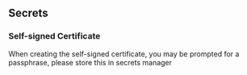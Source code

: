 Secrets
-------

### Self-signed Certificate

When creating the self-signed certificate, you may be prompted for a passphrase, please store this in secrets manager